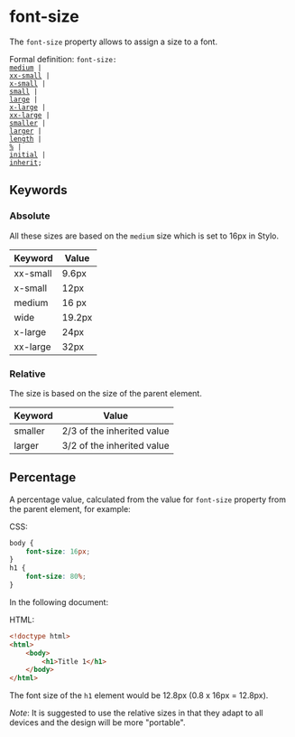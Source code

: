 # font-size

The `font-size` property allows to assign a size to a font. 

Formal definition: <code>font-size: <a href="#css-properties-font-size-absolute">medium</a> 
| <a href="#css-properties-font-size-absolute">xx-small</a> 
| <a href="#css-properties-font-size-absolute">x-small</a> 
| <a href="#css-properties-font-size-absolute">small</a> 
| <a href="#css-properties-font-size-absolute">large</a> 
| <a href="#css-properties-font-size-absolute">x-large</a> 
| <a href="#css-properties-font-size-absolute">xx-large</a> 
| <a href="#css-properties-font-size-relative">smaller</a> 
| <a href="#css-properties-font-size-relative">larger</a> 
| <a href="#css-property-values-length">length</a> 
| <a href="#css-properties-font-size-percentage">%</a> 
| <a href="#css-property-values-initial">initial</a> 
| <a href="#css-property-values-inherit">inherit</a>;</code>

## Keywords

<h3 id="css-properties-font-size-absolute">Absolute</h3>

All these sizes are based on the `medium` size which is set to 16px in Stylo.

| Keyword | Value |
| ----- | ------ |
| xx-small | 9.6px |
| x-small | 12px |
| medium | 16 px |
| wide | 19.2px |
| x-large | 24px |
| xx-large | 32px |

<h3 id="css-properties-font-size-relative">Relative</h3>

The size is based on the size of the parent element.

| Keyword | Value |
| ----- | ------ |
| smaller | 2/3 of the inherited value |
| larger | 3/2 of the inherited value |


<h2 id="css-properties-font-size-percentage">Percentage</h2>


A percentage value, calculated from the value for `font-size` property from the parent element, for example:

CSS:

``` css
body {
    font-size: 16px;
}
h1 {
    font-size: 80%;
}
```


In the following document:

HTML:

``` html
<!doctype html>
<html>
    <body>
        <h1>Title 1</h1>
    </body>
</html>
```

The font size of the `h1` element  would be 12.8px (0.8 x 16px = 12.8px).

_Note_: It is suggested to use the relative sizes in that they adapt to all devices and the design will be more "portable". 